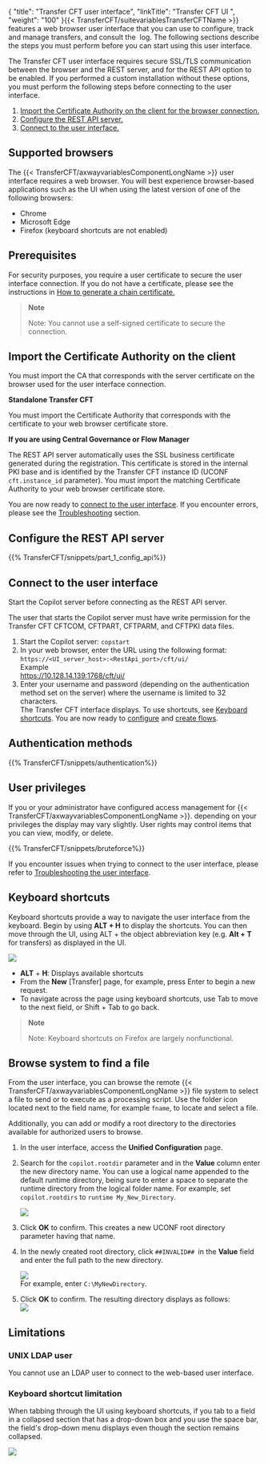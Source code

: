{
    "title": "Transfer CFT user interface",
    "linkTitle": "Transfer CFT UI ",
    "weight": "100"
}{{< TransferCFT/suitevariablesTransferCFTName  >}} features a web browser user interface that you can use to configure, track and manage transfers, and consult the  log. The following sections describe the steps you must perform before you can start using this user interface.

The Transfer CFT user interface requires secure SSL/TLS communication between the browser and the REST server, and for the REST API option to be enabled. If you performed a custom installation without these options, you must perform the following steps before connecting to the user interface.

1. [Import the Certificate Authority on the client for the browser connection.](#Connect)
1. [Configure the REST API server.](#Configur2)
1. [Connect to the user interface.](#Connect2)

Supported browsers
------------------

The {{< TransferCFT/axwayvariablesComponentLongName  >}} user interface requires a web browser. You will best experience browser-based applications such as the UI when using the latest version of one of the following browsers:

- Chrome
- Microsoft Edge
- Firefox (keyboard shortcuts are not enabled)

Prerequisites
-------------

For security purposes, you require a user certificate to secure the user interface connection. If you do not have a certificate, please see the instructions in [How to generate a chain certificate.](certificate_ui_connection)

> **Note**
>
> Note: You cannot use a self-signed certificate to secure the connection.

<span id="Connect"></span>

Import the Certificate Authority on the client
----------------------------------------------

You must import the CA that corresponds with the server certificate on the browser used for the user interface connection.

****Standalone Transfer CFT****

You must import the Certificate Authority that corresponds with the certificate to your web browser certificate store.

****If you are using Central Governance or Flow Manager****

The REST API server automatically uses the SSL business certificate generated during the registration. This certificate is stored in the internal PKI base and is identified by the Transfer CFT instance ID (UCONF `cft.instance_id` parameter). You must import the matching Certificate Authority to your web browser certificate store.

You are now ready to [connect to the user interface](#Connect2). If you encounter errors, please see the [Troubleshooting](#Troubles) section.

<span id="Configur2"></span>

Configure the REST API server
-----------------------------

{{% TransferCFT/snippets/part_1_config_api%}}
<span id="Connect2"></span>

Connect to the user interface
-----------------------------

Start the Copilot server before connecting as the REST API server.

The user that starts the Copilot server must have write permission for the Transfer CFT CFTCOM, CFTPART, CFTPARM, and CFTPKI data files.

1. Start the Copilot server: `copstart`
1. In your web browser, enter the URL using the following format: `https://<UI_server_host>:<RestApi_port>/cft/ui/`  
    Example  
    https://10.128.14.139:1768/cft/ui/
1. Enter your username and password (depending on the authentication method set on the server) where the username is limited to 32 characters.  
    The Transfer CFT interface displays. To use shortcuts, see [Keyboard shortcuts](#Keyboard). You are now ready to [configure](conf_intro) and [create flows](flow_def_intro).

<span id="Authentication_methods"></span>

Authentication methods
----------------------

{{% TransferCFT/snippets/authentication%}}

User privileges
---------------

If you or your administrator have configured access management for {{< TransferCFT/axwayvariablesComponentLongName  >}}. depending on your privileges the display may vary slightly. User rights may control items that you can view, modify, or delete.

{{% TransferCFT/snippets/bruteforce%}}

<span id="Troubles"></span>If you encounter issues when trying to connect to the user interface, please refer to [Troubleshooting the user interface](troubleshoot_ui).

<span id="Keyboard"></span>

Keyboard shortcuts
------------------

Keyboard shortcuts provide a way to navigate the user interface from the keyboard. Begin by using **ALT + H** to display the shortcuts. You can then move through the UI, using ALT + the object abbreviation key (e.g. **Alt + T** for transfers) as displayed in the UI.

![](/Images/TransferCFT/new_ui_shortcuts.png)

- **ALT** + **H**: Displays available shortcuts
- From the **New** [Transfer] page, for example, press Enter to begin a new request.
- To navigate across the page using keyboard shortcuts, use Tab to move to the next field, or Shift + Tab to go back.

> **Note**
>
> Note: Keyboard shortcuts on Firefox are largely nonfunctional.

Browse system to find a file
----------------------------

From the user interface, you can browse the remote {{< TransferCFT/axwayvariablesComponentLongName  >}} file system to select a file to send or to execute as a processing script. Use the folder icon located next to the field name, for example `fname`, to locate and select a file.

Additionally, you can add or modify a root directory to the directories available for authorized users to browse.

1. In the user interface, access the **Unified Configuration** page.
1. Search for the `copilot.rootdir` parameter and in the **Value** column enter the new directory name. You can use a logical name appended to the default runtime directory, being sure to enter a space to separate the runtime directory from the logical folder name. For example, set `copilot.rootdirs` to `runtime My_New_Directory`.

    ![](/Images/TransferCFT/rootdirs.png)

1. Click **OK** to confirm. This creates a new UCONF root directory parameter having that name.
1. In the newly created root directory, click `##INVALID## `in the **Value** field and enter the full path to the new directory.  
      
    ![](/Images/TransferCFT/rootdirs3.png)  
    For example, enter `C:\MyNewDirectory`.
1. Click **OK** to confirm. The resulting directory displays as follows:  
    ![](/Images/TransferCFT/rootdirs2.png)  

Limitations
-----------

### UNIX LDAP user

You cannot use an LDAP user to connect to the web-based user interface.

### Keyboard shortcut limitation

When tabbing through the UI using keyboard shortcuts, if you tab to a field in a collapsed section that has a drop-down box and you use the space bar, the field's drop-down menu displays even though the section remains collapsed.

![](/Images/TransferCFT/UI_LIMITATION.png)
